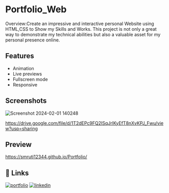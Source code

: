 # Portfolio_Web

Overview:Create an impressive and interactive personal Website using HTML,CSS to Show my Skills and Works. 
This project is not only  a great way to demonstrate my technical abilities but also a valuable asset for my personal presence online.                         


## Features

- Animation
- Live previews
- Fullscreen mode
- Responsive

## Screenshots
![Screenshot 2024-02-01 140248](https://github.com/smruti12344/Portfolio/assets/72293400/a7c26475-d584-4ca5-b81a-2b461282e026)

https://drive.google.com/file/d/1T2dEPc9FQ2ISqJrlKyEfT8nXvKPJ_Fwu/view?usp=sharing

## Preview

https://smruti12344.github.io/Portfolio/

## 🔗 Links
[![portfolio](https://img.shields.io/badge/my_portfolio-000?style=for-the-badge&logo=ko-fi&logoColor=white)](https://smruti12344.github.io/Portfolio/)
[![linkedin](https://img.shields.io/badge/linkedin-0A66C2?style=for-the-badge&logo=linkedin&logoColor=white)](https://www.linkedin.com/in/smruti-ranjan-sahoo-2nd-a98377226/)

